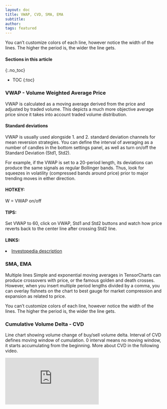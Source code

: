 ```yaml
---
layout: doc
title: VWAP, CVD, SMA, EMA
subtitle:
author:
tags: featured
---
```



You can’t customize colors of each line, however notice the width of the lines. The higher the period is, the wider the line gets.

#### Sections in this article
{:.no_toc}
* TOC
{:toc}

### VWAP - Volume Weighted Average Price
VWAP is calculated as a moving average derived from the price and adjusted by traded volume. This depicts a much more objective average price since it takes into account traded volume distribution. 

#### Standard deviations
VWAP is usually used alongside 1. and 2. standard deviation channels for mean reversion strategies.  You can define the interval of averaging as a number of candles in the bottom settings panel, as well as turn on/off the Standard Deviation (Std1, Std2).

For example, if the VWAP is set to a 20-period length, its deviations can produce the same signals as regular Bollinger bands. Thus, look for squeezes in volatility (compressed bands around price) prior to major trending moves in either direction.

<div class="summary-box">
<h4>HOTKEY:</h4>
<p>W = VWAP on/off</p>

<h4>TIPS:</h4>
<p>Set VWAP to 60, click on VWAP, Std1 and Std2 buttons and watch how price reverts back to the center line after crossing Std2 line.</p>
<h4>LINKS:</h4>
  <li> <a href="https://www.investopedia.com/terms/v/vwap.asp" target="_blank">Investopedia description</a></li>
<ul>
</ul>
</div>


### SMA, EMA
Multiple lines
Simple and exponential moving averages in TensorCharts can produce crossovers with price, or the famous golden and death crosses. However, when you insert multiple period lengths divided by a comma, you can overlay fishnets on the chart to best gauge for market compression and expansion as related to price.

You can’t customize colors of each line, however notice the width of the lines. The higher the period is, the wider the line gets.

### Cumulative Volume Delta - CVD
Line chart showing volume change of buy/sell volume delta. Interval of CVD defines moving window of cumulation. 0 interval means no moving window, it starts accumulating from the beginning. More about CVD in the following video.

<div class="videowrapper">
<iframe src="https://www.youtube.com/embed/gj-zxO-ZnSU?autoplay=0&amp;showinfo=0&amp;rel=0&amp;modestbranding=1&amp;playsinline=1" frameborder="0" allowfullscreen uk-responsive uk-video="automute: true"></iframe>
</div>


